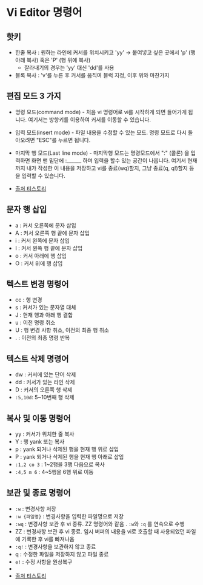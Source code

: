 # Vi Editor 명령어

## 핫키

- 한줄 복사 : 원하는 라인에 커서를 위치시키고 'yy' -> 붙여넣고 싶은 곳에서 'p' (행 아래 복사) 혹은 'P' (행 위에 복사)
  - 잘라내기의 경우는 'yy' 대신 'dd'를 사용
- 블록 복사 : 'v'를 누른 후 커서를 움직여 블럭 지정, 이후 위와 마찬가지

## 편집 모드 3 가지

- 명령 모드(command mode) - 처음 vi 명령어로 vi를 시작하게 되면 들어가게 됩니다. 여기서는 방향키를 이용하여 커서를 이동할 수 있습니다.
- 입력 모드(insert mode) - 파일 내용을 수정할 수 있는 모드. 명령 모드로 다시 돌아오려면 "ESC"를 누르면 됩니다.  
- 마지막 행 모드(Last line mode) - 마지막행 모드는 명령모드에서 ":" (콜론) 을 입력하면 화면 맨 밑단에 :______ 하며 입력을 할수 있는 공간이 나옵니다. 여기서 현재까지 내가 작성한 이 내용을 저장하고 vi를 종료(wq)할지, 그냥 종료(q, q!)할지 등을 입력할 수 있습니다.

- [출처 티스토리](https://blockdmask.tistory.com/25)

## 문자 행 삽입

- a : 커서 오른쪽에 문자 삽입
- A : 커서 오른쪽 행 끝에 문자 삽입
- i : 커서 왼쪽에 문자 삽입
- I : 커서 왼쪽 행 끝에 문자 삽입
- o : 커서 아래에 행 삽입
- O : 커서 위에 행 삽입

## 텍스트 변경 명령어

- cc : 행 변경
- s : 커서가 있는 문자열 대체
- J : 현재 행과 아래 행 결합
- u : 이전 명령 취소
- U : 행 변경 사항 취소, 이전의 최종 행 취소
- . : 이전의 최종 명령 반복

## 텍스트 삭제 명령어

- dw : 커서에 있는 단어 삭제
- dd : 커서가 있는 라인 삭제
- D : 커서의 오른쪽 행 삭제
- `:5,10d`: 5~10번째 행 삭제

## 복사 및 이동 명령어

- yy : 커서가 위치한 줄 복사
- Y : 행 yank 또는 복사
- p : yank 되거나 삭제된 행을 현재 행 위로 삽입
- P : yank 되거나 삭제된 행을 현재 행 아래로 삽입
- `:1,2 co 3` : 1~2행을 3행 다음으로 복사
- `:4,5 m 6` : 4~5행을 6행 위로 이동

## 보관 및 종료 명령어

- `:w` : 변경사항 저장
- `:w {파일명}` : 변경사항을 입력한 파일명으로 저장
- `:wq` : 변경사항 보관 후 vi 종류. ZZ 명령어와 같음 . `:w`와 `:q` 를 연속으로 수행
- ZZ : 변경사항 보관 후 vi 종료. 임시 버퍼의 내용을 vi로 호출할 때 사용되었던 파일에 기록한 후 vi를 빠져나옴
- `:q!` : 변경사항을 보관하지 않고 종료
- q : 수정한 파일을 저장하지 않고 파일 종료
- `e!` : 수정 사항을 원상복구
- 
- [출처 티스토리](https://iamfreeman.tistory.com/entry/vi-vim-%ED%8E%B8%EC%A7%91%EA%B8%B0-%EB%AA%85%EB%A0%B9%EC%96%B4-%EC%A0%95%EB%A6%AC-%EB%8B%A8%EC%B6%95%ED%82%A4-%EB%AA%A8%EC%9D%8C-%EB%AA%A9%EB%A1%9D)
